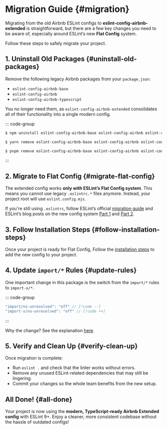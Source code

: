 # Migration Guide {#migration}

Migrating from the old Airbnb ESLint configs to **eslint-config-airbnb-extended** is straightforward, but there are a few key changes you need to be aware of, especially around ESLint’s new **Flat Config** system.

Follow these steps to safely migrate your project.

## 1. Uninstall Old Packages {#uninstall-old-packages}

Remove the following legacy Airbnb packages from your `package.json`:

- `eslint-config-airbnb-base`
- `eslint-config-airbnb`
- `eslint-config-airbnb-typescript`

You no longer need them, as `eslint-config-airbnb-extended` consolidates all of their functionality into a single modern config.

::: code-group

```sh [npm]
$ npm uninstall eslint-config-airbnb-base eslint-config-airbnb eslint-config-airbnb-typescript
```

```sh [yarn]
$ yarn remove eslint-config-airbnb-base eslint-config-airbnb eslint-config-airbnb-typescript
```

```sh [pnpm]
$ pnpm remove eslint-config-airbnb-base eslint-config-airbnb eslint-config-airbnb-typescript
```

:::

## 2. Migrate to Flat Config {#migrate-flat-config}

The extended config works **only with ESLint’s Flat Config system**.
This means you cannot use legacy `.eslintrc.*` files anymore. Instead, your project root will use `eslint.config.mjs`.

If you're still using `.eslintrc`, follow ESLint’s official [migration guide](https://eslint.org/docs/latest/use/configure/migration-guide) and ESLint’s blog posts on the new config system [Part 1](https://eslint.org/blog/2022/08/new-config-system-part-1/) and [Part 2](https://eslint.org/blog/2022/08/new-config-system-part-2/).

## 3. Follow Installation Steps {#follow-installation-steps}

Once your project is ready for Flat Config, Follow the [installation steps](../config/installation) to add the new config to your project.

## 4. Update `import/*` Rules {#update-rules}

One important change in this package is the switch from the `import/*` rules to `import-x/*`.

::: code-group

```js [eslint.config.mjs]
"import/no-unresolved": "off" // [!code --]
"import-x/no-unresolved": "off" // [!code ++]
```

:::

Why the change?
See the explanation [here](../config/faq#faq).

## 5. Verify and Clean Up {#verify-clean-up}

Once migration is complete:

- Run `eslint .` and check that the linter works without errors.
- Remove any unused ESLint-related dependencies that may still be lingering.
- Commit your changes so the whole team benefits from the new setup.

## All Done! {#all-done}

Your project is now using the **modern, TypeScript-ready Airbnb Extended config** with ESLint 9+.
Enjoy a cleaner, more consistent codebase without the hassle of outdated configs!
